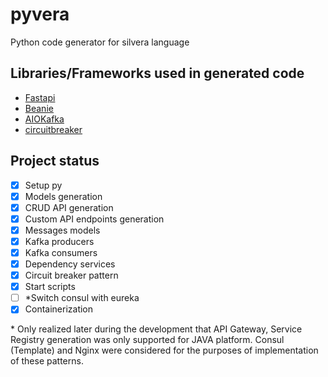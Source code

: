 # pyvera

Python code generator for silvera language

## Libraries/Frameworks used in generated code

- [Fastapi](https://github.com/tiangolo/fastapi)
- [Beanie](https://github.com/roman-right/beanie/)
- [AIOKafka](https://github.com/aio-libs/aiokafka)
- [circuitbreaker](https://github.com/fabfuel/circuitbreaker)

## Project status

- [x] Setup py
- [x] Models generation
- [x] CRUD API generation
- [x] Custom API endpoints generation
- [x] Messages models
- [x] Kafka producers
- [x] Kafka consumers
- [x] Dependency services
- [x] Circuit breaker pattern
- [x] Start scripts
- [ ] \*Switch consul with eureka
- [x] Containerization

\* Only realized later during the development that API Gateway, Service Registry generation was only supported for JAVA platform. Consul (Template) and Nginx were considered for the purposes of implementation of these patterns.
